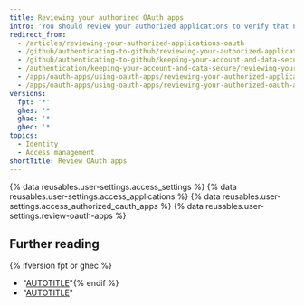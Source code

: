 ```yaml
---
title: Reviewing your authorized OAuth apps
intro: 'You should review your authorized applications to verify that no new applications with expansive permissions are authorized, such as those that have access to your private repositories.'
redirect_from:
  - /articles/reviewing-your-authorized-applications-oauth
  - /github/authenticating-to-github/reviewing-your-authorized-applications-oauth
  - /github/authenticating-to-github/keeping-your-account-and-data-secure/reviewing-your-authorized-applications-oauth
  - /authentication/keeping-your-account-and-data-secure/reviewing-your-authorized-applications-oauth
  - /apps/oauth-apps/using-oauth-apps/reviewing-your-authorized-applications-oauth
  - /apps/oauth-apps/using-oauth-apps/reviewing-your-authorized-oauth-applications
versions:
  fpt: '*'
  ghes: '*'
  ghae: '*'
  ghec: '*'
topics:
  - Identity
  - Access management
shortTitle: Review OAuth apps
---
```

{% data reusables.user-settings.access_settings %}
{% data reusables.user-settings.access_applications %}
{% data reusables.user-settings.access_authorized_oauth_apps %}
{% data reusables.user-settings.review-oauth-apps %}

## Further reading

{% ifversion fpt or ghec %}
- "[AUTOTITLE](/get-started/exploring-integrations/about-integrations)"{% endif %}
- "[AUTOTITLE](/apps/using-github-apps/reviewing-your-authorized-integrations)"
